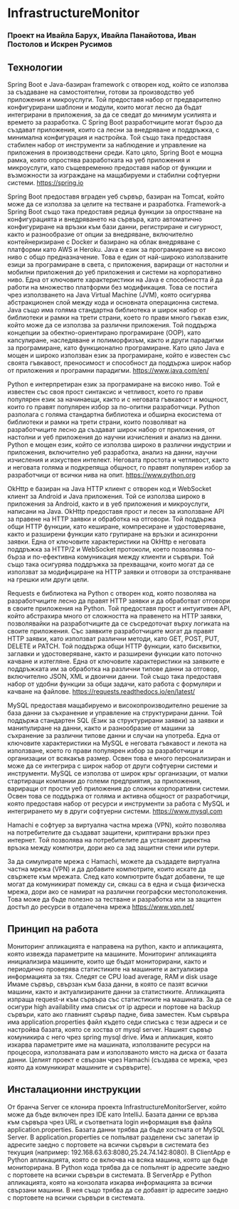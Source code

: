 # InfrastructureMonitor
### Проект на Ивайла Барух, Ивайла Панайотова, Иван Постолов и Искрен Русимов

## Технологии

Spring Boot е Java-базиран framework с отворен код, който се използва за създаване на самостоятелни, готови за производство уеб приложения и микроуслуги. Той предоставя набор от предварително конфигурирани шаблони и модули, които могат лесно да бъдат интегрирани в приложения, за да се сведат до минимум усилията и времето за разработка.
С Spring Boot разработчиците могат бързо да създават приложения, които са лесни за внедряване и поддръжка, с минимална конфигурация и настройка. Той също така предоставя стабилен набор от инструменти за наблюдение и управление на приложения в производствени среди.
Като цяло, Spring Boot е мощна рамка, която опростява разработката на уеб приложения и микроуслуги, като същевременно предоставя набор от функции и възможности за изграждане на мащабируеми и стабилни софтуерни системи.
https://spring.io

Spring Boot предоставя вграден уеб сървър, базиран на Tomcat, който може да се използва за целите на тестване и разработка.
Framework-а Spring Boot също така предоставя редица функции за опростяване на конфигурацията и внедряването на сървъра, като автоматично конфигуриране на връзки към бази данни, регистриране и сигурност, както и разнообразие от опции за внедряване, включително контейнеризиране с Docker и базирано на облак внедряване с платформи като AWS и Heroku.
Java е език за програмиране на високо ниво с общо предназначение. Това е един от най-широко използваните езици за програмиране в света, с приложения, вариращи от настолни и мобилни приложения до уеб приложения и системи на корпоративно ниво.
Една от ключовите характеристики на Java е способността й да работи на множество платформи без модификация. Това се постига чрез използването на Java Virtual Machine (JVM), която осигурява абстракционен слой между кода и основната операционна система.
Java също има голяма стандартна библиотека и широк набор от библиотеки и рамки на трети страни, което го прави много гъвкав език, който може да се използва за различни приложения. Той поддържа концепции за обектно-ориентирано програмиране (OOP), като капсулиране, наследяване и полиморфизъм, както и други парадигми за програмиране, като функционално програмиране.
Като цяло Java е мощен и широко използван език за програмиране, който е известен със своята гъвкавост, преносимост и способност да поддържа широк набор от приложения и програмни парадигми.
https://www.java.com/en/

Python е интерпретиран език за програмиране на високо ниво. Той е известен със своя прост синтаксис и четливост, което го прави популярен език за начинаещи, както и с неговата гъвкавост и мощност, които го правят популярен избор за по-опитни разработчици.
Python разполага с голяма стандартна библиотека и обширна екосистема от библиотеки и рамки на трети страни, които позволяват на разработчиците лесно да създават широк набор от приложения, от настолни и уеб приложения до научни изчисления и анализ на данни.
Python е мощен език, който се използва широко в различни индустрии и приложения, включително уеб разработка, анализ на данни, научни изчисления и изкуствен интелект. Неговата простота и четливост, както и неговата голяма и подкрепяща общност, го правят популярен избор за разработчици от всички нива на опит.
https://www.python.org

OkHttp е базиран на Java HTTP клиент с отворен код и WebSocket клиент за Android и Java приложения. Той  се използва широко в приложения за Android, както и в уеб приложения и микроуслуги, написани на Java.
OkHttp предоставя прост и лесен за използване API за правене на HTTP заявки и обработка на отговори. Той поддържа общи HTTP функции, като кеширане, компресиране и удостоверяване, както и разширени функции като групиране на връзки и асинхронни заявки.
Една от ключовите характеристики на OkHttp е неговата поддръжка за HTTP/2 и WebSocket протоколи, което позволява по-бърза и по-ефективна комуникация между клиенти и сървъри. Той също така осигурява поддръжка за прехващачи, които могат да се използват за модифициране на HTTP заявки и отговори за отстраняване на грешки или други цели.

Requests е библиотека на Python с отворен код, която позволява на разработчиците лесно да правят HTTP заявки и да обработват отговори в своите приложения на Python. Той предоставя прост и интуитивен API, който абстрахира много от сложността на правенето на HTTP заявки, позволявайки на разработчиците да се съсредоточат върху логиката на своите приложения.
Със заявките разработчиците могат да правят HTTP заявки, като използват различни методи, като GET, POST, PUT, DELETE и PATCH. Той поддържа общи HTTP функции, като бисквитки, заглавки и удостоверяване, както и разширени функции като поточно качване и изтегляне.
Една от ключовите характеристики на заявките е поддръжката им за обработка на различни типове данни за отговор, включително JSON, XML и двоични данни. Той също така предоставя набор от удобни функции за общи задачи, като работа с формуляри и качване на файлове.
https://requests.readthedocs.io/en/latest/

MySQL предоставя мащабируемо и високопроизводително решение за база данни за съхранение и управление на структурирани данни. Той поддържа стандартен SQL (Език за структурирани заявки) за заявки и манипулиране на данни, както и разнообразие от машини за съхранение за различни типове данни и случаи на употреба.
Една от ключовите характеристики на MySQL е неговата гъвкавост и лекота на използване, което го прави популярен избор за разработчици и организации от всякакъв размер. Освен това е много персонализиран и може да се интегрира с широк набор от други софтуерни системи и инструменти.
MySQL се използва от широк кръг организации, от малки стартиращи компании до големи предприятия, за приложения, вариращи от прости уеб приложения до сложни корпоративни системи. Освен това се поддържа от голяма и активна общност от разработчици, която предоставя набор от ресурси и инструменти за работа с MySQL и интегрирането му в други софтуерни системи.
https://www.mysql.com

Hamachi е софтуер за виртуална частна мрежа (VPN), който позволява на потребителите да създават защитени, криптирани връзки през интернет. Той позволява на потребителите да установят директна връзка между компютри, дори ако са зад защитни стени или рутери.

За да симулирате мрежа с Hamachi, можете да създадете виртуална частна мрежа (VPN) и да добавите компютрите, които искате да свържете към мрежата. След като компютрите бъдат добавени, те ще могат да комуникират помежду си, сякаш са в една и съща физическа мрежа, дори ако се намират на различни географски местоположения. Това може да бъде полезно за тестване и разработка или за защитен достъп до ресурси в отдалечена мрежа
https://www.vpn.net/

## Принцип на работа

Mониторинг апликацията е направена на python, както и апликацията, която извежда параметрите на машините. Мониторинг апликацията инициализира машините, които ще бъдат мониторирани, както и периодично проверява статистиките на машините и актуализира информацията за тях. Следят се CPU load average, RAM и disk usage Имаме сървър, свързан към база данни, в която се пазят всички машини, както и актуализираните данни за статистиките. Апликацията изпраща request-и към сървъра със статистиките на машината. За да се осигури high availability има списък от ip адреси и портове на backup сървъри, като ако главният сървър падне, бива заместен. Към сървъра има application.properties файл където седи списъка с тези адреси и се настройва базата, която се хоства от mysql server. Нашият сървър комуникира с него чрез spring mysql drive. Има и апликация, която изкарва параметрите име на машината, използваните ресурси на процесора, използваната рам и използваното място на диска от базата данни. Целият проект е свързан чрез Hamachi (създава се мрежа, чрез която да комуникират машините и сървърите).

## Инсталационни инструкции

От бранча Server се клонира проекта InfrastructureMonitorServer, който може да бъде включен през IDE като IntelliJ. Базата данни се връзва към сървъра чрез URL и съответната login информация във файла application.properties. Базата данни трябва да бъде хостната от MySQL Server. В application.properties се попълват разделени със запетаи ip адресите заедно с портовете на всички сървъри в системата без текущия (например: 192.168.63.63:8080,25.24.74.142:8080). В ClientApp е Python апликацията, която се включва на всяка машина, която ще бъде мониторирана. В Python кода трябва да се попълнят ip адресите заедно с портовете на всички сървъри в системата. В ServerApp е Python апликацията, която на конзолата изкарва информацията за всички свързани машини. В нея също трябва да се добавят ip адресите заедно с портовете на всички сървъри в системата.
